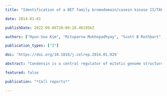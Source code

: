 ```yaml
---
title: "Identification of a BET family bromodomain/casein kinase II/TAF-containing complex as a regulator of mitotic condensin function"

date: 2014-01-01

publishDate: 2022-09-06T20:00:28.461956Z

authors: ["Hyun-Soo Kim", "Rituparna Mukhopadhyay", "Scott B Rothbart", "Andrea C Silva", "Vincent Vanoosthuyse", "Ernest Radovani", "Thomas Kislinger", "Assen Roguev", "Colm J Ryan", "Jiewei Xu", " others"]

publication_types: ["2"]

doi: 'https://doi.org/10.1016/j.celrep.2014.01.029'

abstract: "Condensin is a central regulator of mitotic genome structure with mutants showing poorly condensed chromosomes and profound segregation defects. Here, we identify NCT, a complex comprising the Nrc1 BET-family tandem bromodomain protein (SPAC631.02), casein kinase II (CKII), and several TAFs, as a regulator of condensin function. We show that NCT and condensin bind similar genomic regions but only briefly colocalize during the periods of chromosome condensation and decondensation. This pattern of NCT binding at the core centromere, the region of maximal condensin enrichment, tracks the abundance of acetylated histone H4, as regulated by the Hat1-Mis16 acetyltransferase complex and recognized by the first Nrc1 bromodomain. Strikingly, mutants in NCT or Hat1-Mis16 restore the formation of segregation-competent chromosomes in cells containing defective condensin. These results are consistent with a model where NCT targets CKII to chromatin in a cell-cycle-directed manner in order to modulate the activity of condensin during chromosome condensation and decondensation."

featured: false

publication: "*Cell reports*"

---
```


